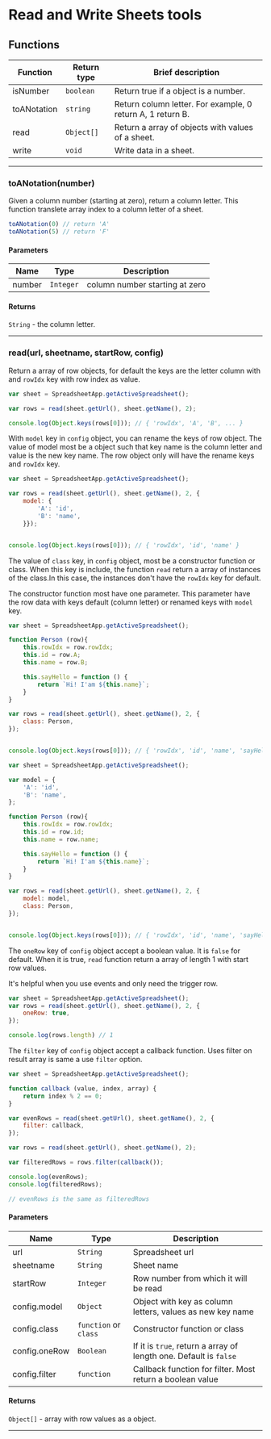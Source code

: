 # Read and Write Sheets tools



## Functions

| Function | Return type | Brief description |
| - | - | - |
| isNumber | `boolean` | Return true if a object is a number. |
| toANotation | `string` | Return column letter. For example, 0 return A, 1 return B. |
| read | `Object[]` | Return a array of objects with values of a sheet. |
| write | `void` | Write data in a sheet. |

---


### toANotation(number)

Given a column number (starting at zero), return a column letter. This function translete array index to a column letter of a sheet.


```js
toANotation(0) // return 'A'
toANotation(5) // return 'F'

```

#### Parameters
| Name | Type | Description |
| - | - | - |
| number | `Integer` | column number starting at zero |

#### Returns

`String` - the column letter. 

---

### read(url, sheetname, startRow, config)

Return a array of row objects, for default the keys are the letter column with and `rowIdx` key with row index as value.

```js
var sheet = SpreadsheetApp.getActiveSpreadsheet();

var rows = read(sheet.getUrl(), sheet.getName(), 2);

console.log(Object.keys(rows[0])); // { 'rowIdx', 'A', 'B', ... }
```


With `model` key in `config` object, you can rename the keys of row object. The value of model most be a object such that key name is the column letter and value is the new key name. The row object only will have the rename keys and `rowIdx` key.


```js
var sheet = SpreadsheetApp.getActiveSpreadsheet();

var rows = read(sheet.getUrl(), sheet.getName(), 2, {
	model: {
		'A': 'id',
		'B': 'name',
	}});


console.log(Object.keys(rows[0])); // { 'rowIdx', 'id', 'name' }

```


The value of `class` key, in `config` object, most be a constructor function or class. When this key is include, the function `read` return a array of instances of the class.In this case, the instances don't have the `rowIdx` key for default.

The constructor function most have one parameter. This parameter have the row data with keys default (column letter) or renamed keys with `model` key.


```js
var sheet = SpreadsheetApp.getActiveSpreadsheet();

function Person (row){
	this.rowIdx = row.rowIdx;
	this.id = row.A;
	this.name = row.B;

	this.sayHello = function () {
		return `Hi! I'am ${this.name}`;
	}
}

var rows = read(sheet.getUrl(), sheet.getName(), 2, {
	class: Person,
});


console.log(Object.keys(rows[0])); // { 'rowIdx', 'id', 'name', 'sayHello' }
```

```js
var sheet = SpreadsheetApp.getActiveSpreadsheet();

var model = {
	'A': 'id',
	'B': 'name',
};

function Person (row){
	this.rowIdx = row.rowIdx;
	this.id = row.id;
	this.name = row.name;

	this.sayHello = function () {
		return `Hi! I'am ${this.name}`;
	}
}

var rows = read(sheet.getUrl(), sheet.getName(), 2, {
	model: model,
	class: Person,
});


console.log(Object.keys(rows[0])); // { 'rowIdx', 'id', 'name', 'sayHello' }
```

The `oneRow` key of `config` object accept a boolean value. It is `false` for default. When it is true, `read` function return a array of length 1 with start row values.

It's helpful when you use events and only need the trigger row.

```js
var sheet = SpreadsheetApp.getActiveSpreadsheet();
var rows = read(sheet.getUrl(), sheet.getName(), 2, {
	oneRow: true,
});

console.log(rows.length) // 1
```

The `filter` key of `config` object accept a callback function. Uses filter on result array is same a use `filter` option.

```js
var sheet = SpreadsheetApp.getActiveSpreadsheet();

function callback (value, index, array) {
	return index % 2 == 0;
}

var evenRows = read(sheet.getUrl(), sheet.getName(), 2, {
	filter: callback,
});

var rows = read(sheet.getUrl(), sheet.getName(), 2);

var filteredRows = rows.filter(callback());

console.log(evenRows);
console.log(filteredRows);

// evenRows is the same as filteredRows
```


#### Parameters
| Name | Type | Description |
| - | - | - |
| url | `String` | Spreadsheet url |
| sheetname | `String` | Sheet name |
| startRow | `Integer` | Row number from which it will be read |
| config.model | `Object` | Object with key as column letters, values as new key name |
| config.class | `function` or `class` | Constructor function or class |
| config.oneRow | `Boolean` | If it is `true`, return a array of length one. Default is `false` |
| config.filter | `function` | Callback function for filter. Most return a boolean value |

#### Returns

`Object[]` - array with row values as a object.

---




